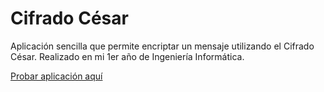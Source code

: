 # Cifrado César
Aplicación sencilla que permite encriptar un mensaje utilizando el Cifrado César.
Realizado en mi 1er año de Ingeniería Informática.

[Probar aplicación aquí](https://lyoshi02.github.io/cifrado-cesar/)
